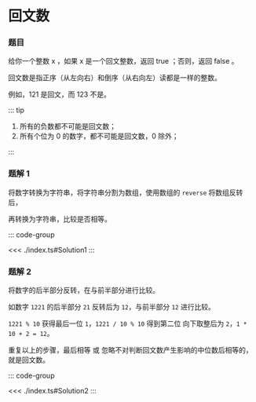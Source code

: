 # 回文数

### 题目

给你一个整数 x ，如果 x 是一个回文整数，返回 true ；否则，返回 false 。

回文数是指正序（从左向右）和倒序（从右向左）读都是一样的整数。

例如，121 是回文，而 123 不是。

::: tip

1. 所有的负数都不可能是回文数；
2. 所有个位为 0 的数字，都不可能是回文数，0 除外；

:::

### 题解 1

将数字转换为字符串，将字符串分割为数组，使用数组的 `reverse` 将数组反转后，

再转换为字符串，比较是否相等。

::: code-group

<<< ./index.ts#Solution1
:::

### 题解 2

将数字的后半部分反转，在与前半部分进行比较。

如数字 `1221` 的后半部分 `21` 反转后为 `12`，与前半部分 `12` 进行比较。

`1221 % 10` 获得最后一位 `1`，`1221 / 10 % 10` 得到第二位 向下取整后为 `2`，`1 * 10 + 2 = 12`。

重复以上的步骤，最后相等 或 忽略不对判断回文数产生影响的中位数后相等的，就是回文数。

::: code-group

<<< ./index.ts#Solution2
:::
